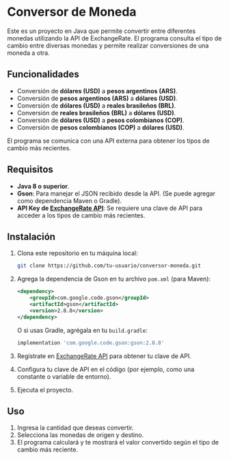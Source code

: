 # Conversor de Moneda

Este es un proyecto en Java que permite convertir entre diferentes monedas utilizando la API de ExchangeRate. El programa consulta el tipo de cambio entre diversas monedas y permite realizar conversiones de una moneda a otra.

## Funcionalidades

- Conversión de **dólares (USD)** a **pesos argentinos (ARS)**.
- Conversión de **pesos argentinos (ARS)** a **dólares (USD)**.
- Conversión de **dólares (USD)** a **reales brasileños (BRL)**.
- Conversión de **reales brasileños (BRL)** a **dólares (USD)**.
- Conversión de **dólares (USD)** a **pesos colombianos (COP)**.
- Conversión de **pesos colombianos (COP)** a **dólares (USD)**.

El programa se comunica con una API externa para obtener los tipos de cambio más recientes.

## Requisitos

- **Java 8 o superior**.
- **Gson**: Para manejar el JSON recibido desde la API. (Se puede agregar como dependencia Maven o Gradle).
- **API Key de [ExchangeRate API](https://www.exchangerate-api.com)**: Se requiere una clave de API para acceder a los tipos de cambio más recientes.

## Instalación

1. Clona este repositorio en tu máquina local:
    ```bash
    git clone https://github.com/tu-usuario/conversor-moneda.git
    ```

2. Agrega la dependencia de Gson en tu archivo `pom.xml` (para Maven):
    ```xml
    <dependency>
        <groupId>com.google.code.gson</groupId>
        <artifactId>gson</artifactId>
        <version>2.8.8</version>
    </dependency>
    ```
    O si usas Gradle, agrégala en tu `build.gradle`:
    ```gradle
    implementation 'com.google.code.gson:gson:2.8.8'
    ```

3. Regístrate en [ExchangeRate API](https://www.exchangerate-api.com) para obtener tu clave de API.

4. Configura tu clave de API en el código (por ejemplo, como una constante o variable de entorno).

5. Ejecuta el proyecto.

## Uso

1. Ingresa la cantidad que deseas convertir.
2. Selecciona las monedas de origen y destino.
3. El programa calculará y te mostrará el valor convertido según el tipo de cambio más reciente.



